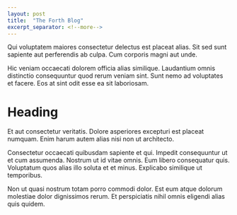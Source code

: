 ```yaml
---
layout: post
title:  "The Forth Blog"
excerpt_separator: <!--more-->
---
```


Qui voluptatem maiores consectetur delectus est placeat alias. Sit sed sunt sapiente aut perferendis ab culpa. Cum corporis magni aut unde.

Hic veniam occaecati dolorem officia alias similique. Laudantium omnis distinctio consequuntur quod rerum veniam sint. Sunt nemo ad voluptates et facere. Eos at sint odit esse ea sit laboriosam.
<!--more-->
# Heading
Et aut consectetur veritatis. Dolore asperiores excepturi est placeat numquam. Enim harum autem alias nisi non ut architecto.

Consectetur occaecati quibusdam sapiente et qui. Impedit consequuntur ut et cum assumenda. Nostrum ut id vitae omnis. Eum libero consequatur quis. Voluptatum quos alias illo soluta et et minus. Explicabo similique ut temporibus.

Non ut quasi nostrum totam porro commodi dolor. Est eum atque dolorum molestiae dolor dignissimos rerum. Et perspiciatis nihil omnis eligendi alias quis quidem.
